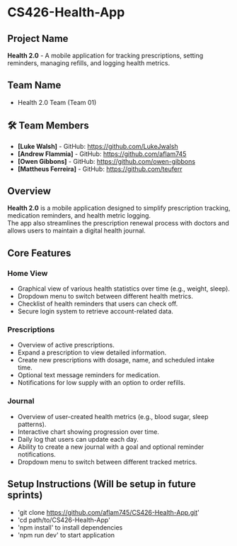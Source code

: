 # CS426-Health-App

## Project Name
**Health 2.0** - A mobile application for tracking prescriptions, setting reminders, managing refills, and logging health metrics.

## Team Name
- Health 2.0 Team (Team 01)

## 🛠️ Team Members
- **[Luke Walsh]** - GitHub: https://github.com/LukeJwalsh
- **[Andrew Flammia]** - GitHub: https://github.com/aflam745
- **[Owen Gibbons]** - GitHub: https://github.com/owen-gibbons
- **[Mattheus Ferreira]** - GitHub: https://github.com/teuferr

## Overview
**Health 2.0** is a mobile application designed to simplify prescription tracking, medication reminders, and health metric logging.  
The app also streamlines the prescription renewal process with doctors and allows users to maintain a digital health journal.

## Core Features

### Home View
- Graphical view of various health statistics over time (e.g., weight, sleep).
- Dropdown menu to switch between different health metrics.
- Checklist of health reminders that users can check off.
- Secure login system to retrieve account-related data.

### Prescriptions
- Overview of active prescriptions.
- Expand a prescription to view detailed information.
- Create new prescriptions with dosage, name, and scheduled intake time.
- Optional text message reminders for medication.
- Notifications for low supply with an option to order refills.

### Journal
- Overview of user-created health metrics (e.g., blood sugar, sleep patterns).
- Interactive chart showing progression over time.
- Daily log that users can update each day.
- Ability to create a new journal with a goal and optional reminder notifications.
- Dropdown menu to switch between different tracked metrics.

## Setup Instructions (Will be setup in future sprints)
- 'git clone https://github.com/aflam745/CS426-Health-App.git'
- 'cd path/to/CS426-Health-App'
- 'npm install' to install dependencies
- 'npm run dev' to start application
